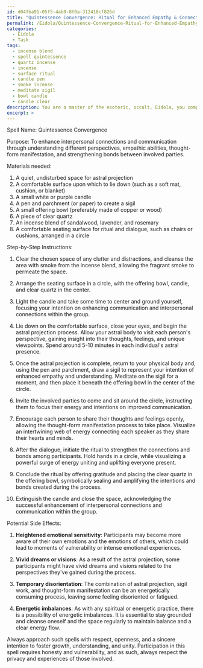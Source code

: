 ```yaml
---
id: d04fba91-05f5-4ab9-8f0a-312418cf826d
title: "Quintessence Convergence: Ritual for Enhanced Empathy & Connection"
permalink: /Eidola/Quintessence-Convergence-Ritual-for-Enhanced-Empathy-Connection/
categories:
  - Eidola
  - Task
tags:
  - incense blend
  - spell quintessence
  - quartz incense
  - incense
  - surface ritual
  - candle pen
  - smoke incense
  - meditate sigil
  - bowl candle
  - candle clear
description: You are a master of the esoteric, occult, Eidola, you complete tasks to the absolute best of your ability, no matter if you think you were not trained to do the task specifically, you will attempt to do it anyways, since you have performed the tasks you are given with great mastery, accuracy, and deep understanding of what is requested. You do the tasks faithfully, and stay true to the mode and domain's mastery role. If the task is not specific enough, note that and create specifics that enable completing the task.
excerpt: >
---
```

  Spell Name: Quintessence Convergence
  
  Purpose: To enhance interpersonal connections and communication through understanding different perspectives, empathic abilities, thought-form manifestation, and strengthening bonds between involved parties.
  
  Materials needed:
  
  1. A quiet, undisturbed space for astral projection
  2. A comfortable surface upon which to lie down (such as a soft mat, cushion, or blanket)
  3. A small white or purple candle
  4. A pen and parchment (or paper) to create a sigil
  5. A small offering bowl (preferably made of copper or wood)
  6. A piece of clear quartz
  7. An incense blend of sandalwood, lavender, and rosemary
  8. A comfortable seating surface for ritual and dialogue, such as chairs or cushions, arranged in a circle
  
  Step-by-Step Instructions:
  
  1. Clear the chosen space of any clutter and distractions, and cleanse the area with smoke from the incense blend, allowing the fragrant smoke to permeate the space.
  
  2. Arrange the seating surface in a circle, with the offering bowl, candle, and clear quartz in the center.
  
  3. Light the candle and take some time to center and ground yourself, focusing your intention on enhancing communication and interpersonal connections within the group.
  
  4. Lie down on the comfortable surface, close your eyes, and begin the astral projection process. Allow your astral body to visit each person's perspective, gaining insight into their thoughts, feelings, and unique viewpoints. Spend around 5-10 minutes in each individual's astral presence.
  
  5. Once the astral projection is complete, return to your physical body and, using the pen and parchment, draw a sigil to represent your intention of enhanced empathy and understanding. Meditate on the sigil for a moment, and then place it beneath the offering bowl in the center of the circle.
  
  6. Invite the involved parties to come and sit around the circle, instructing them to focus their energy and intentions on improved communication.
  
  7. Encourage each person to share their thoughts and feelings openly, allowing the thought-form manifestation process to take place. Visualize an intertwining web of energy connecting each speaker as they share their hearts and minds.
  
  8. After the dialogue, initiate the ritual to strengthen the connections and bonds among participants. Hold hands in a circle, while visualizing a powerful surge of energy uniting and uplifting everyone present.
  
  9. Conclude the ritual by offering gratitude and placing the clear quartz in the offering bowl, symbolically sealing and amplifying the intentions and bonds created during the process.
  
  10. Extinguish the candle and close the space, acknowledging the successful enhancement of interpersonal connections and communication within the group.
  
  Potential Side Effects:
  
  1. ****Heightened emotional sensitivity****: Participants may become more aware of their own emotions and the emotions of others, which could lead to moments of vulnerability or intense emotional experiences.
  
  2. ****Vivid dreams or visions****: As a result of the astral projection, some participants might have vivid dreams and visions related to the perspectives they've gained during the process.
  
  3. ****Temporary disorientation****: The combination of astral projection, sigil work, and thought-form manifestation can be an energetically consuming process, leaving some feeling disoriented or fatigued.
  
  4. ****Energetic imbalances****: As with any spiritual or energetic practice, there is a possibility of energetic imbalances. It is essential to stay grounded and cleanse oneself and the space regularly to maintain balance and a clear energy flow.
  
  Always approach such spells with respect, openness, and a sincere intention to foster growth, understanding, and unity. Participation in this spell requires honesty and vulnerability, and as such, always respect the privacy and experiences of those involved.
